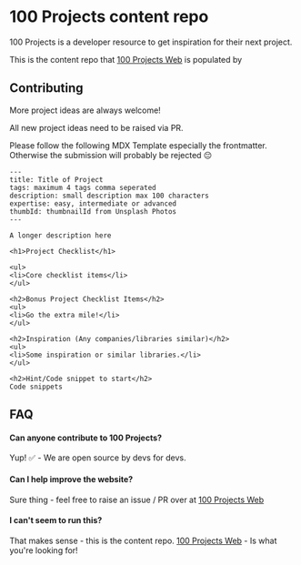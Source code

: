 
# 100 Projects content repo

100 Projects is a developer resource to get inspiration for their next project.

This is the content repo that [100 Projects Web](https://github.com/CharlieSay/100-projects-web) is populated by
## Contributing

More project ideas are always welcome!

All new project ideas need to be raised via PR.

Please follow the following MDX Template especially the frontmatter.
Otherwise the submission will probably be rejected 😔

```
---
title: Title of Project
tags: maximum 4 tags comma seperated
description: small description max 100 characters
expertise: easy, intermediate or advanced
thumbId: thumbnailId from Unsplash Photos
---

A longer description here

<h1>Project Checklist</h1>

<ul>
<li>Core checklist items</li>
</ul>

<h2>Bonus Project Checklist Items</h2>
<ul>
<li>Go the extra mile!</li>
</ul>

<h2>Inspiration (Any companies/libraries similar)</h2>
<ul>
<li>Some inspiration or similar libraries.</li>
</ul>

<h2>Hint/Code snippet to start</h2>
Code snippets
```
## FAQ

#### Can anyone contribute to 100 Projects?

Yup! ✅ - We are open source by devs for devs.

#### Can I help improve the website?

Sure thing - feel free to raise an issue / PR over at [100 Projects Web](https://github.com/CharlieSay/100-projects-web)

#### I can't seem to run this?

That makes sense - this is the content repo. [100 Projects Web](https://github.com/CharlieSay/100-projects-web) - Is what you're looking for!
